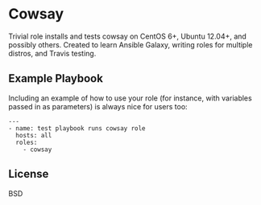 Cowsay
=========

Trivial role installs and tests cowsay on CentOS 6+, Ubuntu 12.04+, and possibly others. Created to learn Ansible Galaxy, writing roles for multiple distros, and Travis testing.

Example Playbook
----------------

Including an example of how to use your role (for instance, with variables passed in as parameters) is always nice for users too:
```
---
- name: test playbook runs cowsay role
  hosts: all
  roles:
    - cowsay
```
License
-------
BSD
